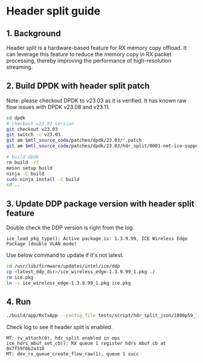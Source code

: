 # Header split guide

## 1. Background

Header split is a hardware-based feature for RX memory copy offload. It can leverage this feature to reduce the memory copy in RX packet processing, thereby improving the performance of high-resolution streaming.

## 2. Build DPDK with header split patch

Note: please checkout DPDK to v23.03 as it is verified. It has known raw flow issues with DPDK v23.08 and v23.11.

```bash
cd dpdk
# checkout v23.03 version
git checkout v23.03
git switch -c v23.03
git am $mtl_source_code/patches/dpdk/23.03/*.patch
git am $mtl_source_code/patches/dpdk/23.03/hdr_split/0001-net-ice-support-hdr-split-mbuf-callback.patch

# build dpdk
rm build -rf
meson setup build
ninja -C build
sudo ninja install -C build
cd ..
```

## 3. Update DDP package version with header split feature

Double check the DDP version is right from the log.

```text
ice_load_pkg_type(): Active package is: 1.3.9.99, ICE Wireless Edge Package (double VLAN mode)
```

Use below command to update if it's not latest.

```bash
cd /usr/lib/firmware/updates/intel/ice/ddp
cp <latest_ddp_dir>/ice_wireless_edge-1.3.9.99_1.pkg ./
rm ice.pkg
ln -s ice_wireless_edge-1.3.9.99_1.pkg ice.pkg
```

## 4. Run

```bash
./build/app/RxTxApp --config_file tests/script/hdr_split_json/1080p59_1v.json --hdr_split
```

Check log to see if header split is enabled.

```text
MT: rv_attach(0), hdr_split enabled in ops
ice_hdrs_mbuf_set_cb(): RX queue 1 register hdrs mbuf cb at 0x7f59f0b2a310
MT: dev_rx_queue_create_flow_raw(1), queue 1 succ
```
